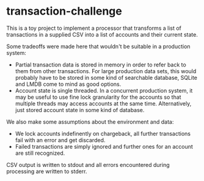 # transaction-challenge

This is a toy project to implement a processor that transforms a list of transactions in a supplied CSV into a list of accounts and their current state.

Some tradeoffs were made here that wouldn't be suitable in a production system:
- Partial transaction data is stored in memory in order to refer back to them from other transactions. For large production data sets, this would probably have to be stored in some kind of searchable database, SQLite and LMDB come to mind as good options.
- Account state is single threaded. In a concurrent production system, it may be useful to use fine lock granularity for the accounts so that multiple threads may access accounts at the same time. Alternatively, just stored account state in some kind of database.

We also make some assumptions about the environment and data:
- We lock accounts indefinently on chargeback, all further transactions fail with an error and get discarded.
- Failed transactions are simply ignored and further ones for an account are still recognized.

CSV output is written to stdout and all errors encountered during processing are written to stderr.
